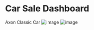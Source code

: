 # Car Sale Dashboard
Axon Classic Car
![image](https://github.com/HarshadaTare/Power-BI-Dashboards/assets/160709088/c232ffd4-de40-4506-b281-49279c90f228)
![image](https://github.com/HarshadaTare/Power-BI-Dashboards/assets/160709088/911fba47-9992-4657-b466-d7a2081b9264)
